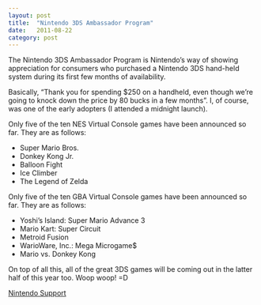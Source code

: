 ```yaml
---
layout: post
title:  "Nintendo 3DS Ambassador Program"
date:   2011-08-22
category: post
---
```


The Nintendo 3DS Ambassador Program is Nintendo&rsquo;s way of showing appreciation for consumers who purchased a Nintendo 3DS hand-held system during its first few months of availability.

Basically, &ldquo;Thank you for spending $250 on a handheld, even though we’re going to knock down the price by 80 bucks in a few months&rdquo;. I, of course, was one of the early adopters (I attended a midnight launch).

Only five of the ten NES Virtual Console games have been announced so far. They are as follows:

<p>
	<ul class="inline-list">
		<li>Super Mario Bros.</li>
		<li>Donkey Kong Jr.</li>
		<li>Balloon Fight</li>
		<li>Ice Climber</li>
		<li>The Legend of Zelda</li>
	</ul>
</p>

Only five of the ten GBA Virtual Console games have been announced so far. They are as follows:

<p>
	<ul class="inline-list">
		<li>Yoshi’s Island: Super Mario Advance 3</li>
		<li>Mario Kart: Super Circuit</li>
		<li>Metroid Fusion</li>
		<li>WarioWare, Inc.: Mega Microgame$</li>
		<li>Mario vs. Donkey Kong</li>
	</ul>
</p>

On top of all this, all of the great 3DS games will be coming out in the latter half of this year too. Woop woop! =D

<a href="http://www.nintendo.com/consumer/systems/3ds/en_na/3dsambassador.jsp" class="attribution">Nintendo Support</a>